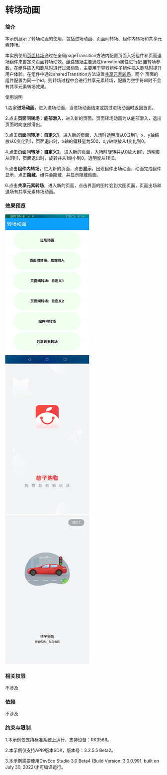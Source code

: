 # 转场动画

### 简介

本示例展示了转场动画的使用，包括进场动画、页面间转场、组件内转场和共享元素转场。

本实例使用[页面转场](https://gitee.com/openharmony/docs/blob/master/zh-cn/application-dev/reference/arkui-ts/ts-page-transition-animation.md)通过在全局pageTransition方法内配置页面入场组件和页面退场组件来自定义页面转场动效。[组件转场](https://gitee.com/openharmony/docs/blob/master/zh-cn/application-dev/reference/arkui-ts/ts-transition-animation-component.md)主要通过transition属性进行配
置转场参数，在组件插入和删除时进行过渡动效，主要用于容器组件子组件插入删除时提升用户体验。在组件中通过sharedTransition方法设置[共享元素转场](https://gitee.com/openharmony/docs/blob/master/zh-cn/application-dev/reference/arkui-ts/ts-transition-animation-shared-elements.md)，两个
页面的组件配置为同一个id，则转场过程中会进行共享元素转场，配置为空字符串时不会有共享元素转场效果。

使用说明

1.店家**进场动画**，进入进场动画，当进场动画结束或跳过进场动画时返回首页。

2.点击**页面间转场：底部滑入**，进入新的页面，页面转场动画为从底部滑入，退出页面时向底部滑出。

3.点击**页面间转场：自定义1**，进入新的页面，入场时透明度从0.2到1，x、y轴缩放从0变化到1，页面退出时，x轴的偏移量为500，x,y轴缩放从1变化到0。

4.点击**页面间转场：自定义2**，进入新的页面，入场时旋转并从0放大到1，透明度从0到1，页面退出时，旋转并从1缩小到0，透明度从1到0。

5.点击**组件内转场**，进入新的页面，点击**显示**，出现组件出场动画，动画完成组件显示，点击**隐藏**，组件会隐藏，并显示隐藏动画。

6.点击**共享元素转场**，进入新的页面，点击界面的图片会到大图页面，页面出场和退场有共享元素转场动画。

### 效果预览

![](screenshots/devices/index.png) ![](screenshots/devices/animation_one.png) ![](screenshots/devices/animation_two.png)

### 相关权限

不涉及

### 依赖

不涉及

### 约束与限制

1.本示例仅支持标准系统上运行，支持设备：RK3568。

2.本示例仅支持API9版本SDK，版本号：3.2.5.5 Beta2。

3.本示例需要使用DevEco Studio 3.0 Beta4 (Build Version: 3.0.0.991, built on July 30, 2022)才可编译运行。